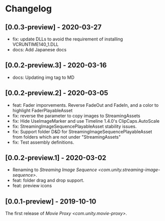 # Changelog

## [0.0.3-preview] - 2020-03-27
* fix: update DLLs to avoid the requirement of installing VCRUNTIME140_1.DLL 
* docs: Add Japanese docs

## [0.0.2-preview.3] - 2020-03-16
* docs: Updating img tag to MD

## [0.0.2-preview.2] - 2020-03-05

* feat: Fader imporvements. Reverse FadeOut and FadeIn, and a color to highlight FaderPlayableAsset
* fix: reverse the parameter to copy images to StreamingAssets
* fix: Hide UseImageMarker and use Timeline 1.4.0's ClipCaps.AutoScale 
* fix: StreamingImageSequencePlayableAsset stability issues. 
* fix: Support folder D&D for StreamingImageSequencePlayableAsset from folders which are not under "StreamingAssets"
* fix: Test assembly definitions.

## [0.0.2-preview.1] - 2020-03-02

- Renaming to *Streaming Image Sequence \<com.unity.streaming-image-sequence\>*.
- feat: folder drag and drop support.
- feat: preview icons


## [0.0.1-preview] - 2019-10-10

The first release of *Movie Proxy \<com.unity.movie-proxy\>*.

